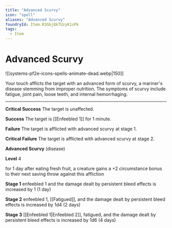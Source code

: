 ```yaml
---
title: "Advanced Scurvy"
icon: "spell"
aliases: "Advanced Scurvy"
foundryId: Item.R3GbjQkTUzyK1sPk
tags:
  - Item
---
```


# Advanced Scurvy
![[systems-pf2e-icons-spells-animate-dead.webp|150]]

Your touch afflicts the target with an advanced form of scurvy, a mariner's disease stemming from improper nutrition. The symptoms of scurvy include fatigue, joint pain, loose teeth, and internal hemorrhaging.

* * *

**Critical Success** The target is unaffected.

**Success** The target is [[Enfeebled 1]] for 1 minute.

**Failure** The target is afflicted with advanced scurvy at stage 1.

**Critical Failure** The target is afflicted with advanced scurvy at stage 2.

**Advanced Scurvy** (disease)

**Level** 4

for 1 day after eating fresh fruit, a creature gains a +2 circumstance bonus to their next saving throw against this affliction

**Stage 1** enfeebled 1 and the damage dealt by persistent bleed effects is increased by 1 (1 day)

**Stage 2** enfeebled 1, [[Fatigued]], and the damage dealt by persistent bleed effects is increased by 1d4 (2 days)

**Stage 3** [[Enfeebled 1|Enfeebled 2]], fatigued, and the damage dealt by persistent bleed effects is increased by 1d6 (4 days)
